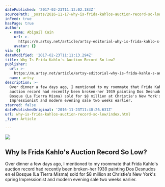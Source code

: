 ```yaml
---
datePublished: '2017-02-23T11:12:02.183Z'
sourcePath: _posts/2016-11-17-why-is-frida-kahlos-auction-record-so-low.md
inFeed: true
hasPage: true
author:
  - name: Abigail Cain
    url: >-
      https://m.artsy.net/article/artsy-editorial-why-is-frida-kahlo-s-auction-record-so-low
    avatar: {}
via: {}
dateModified: '2017-02-23T11:11:13.294Z'
title: Why Is Frida Kahlo's Auction Record So Low?
publisher:
  url: >-
    https://m.artsy.net/article/artsy-editorial-why-is-frida-kahlo-s-auction-record-so-low
  name: artsy
description: >-
  Over dinner a few days ago, I mentioned to my roommate that Frida Kahlo's
  auction record had recently been broken-her 1939 painting Dos Desnudos en el
  Bosque (La Tierra Misma) sold for $8 million at Christie's New York's spring
  Impressionist and modern evening sale two weeks earlier.
starred: false
datePublishedOriginal: '2016-11-23T11:40:26.631Z'
url: why-is-frida-kahlos-auction-record-so-low/index.html
_type: Article

---
```

<article style=""><img src="https://imgflo.herokuapp.com/graph/2b2431f8e7ba7b0/7d46d4ae2f4981f9f2f4085c904caaab/noop.jpg?input=https%3A%2F%2Fartsy-media-uploads.s3.amazonaws.com%2FXcfT8T5f7bohYT5IzukBPA%252F12069_EVENING_213.jpg" /><h1>Why Is Frida Kahlo's Auction Record So Low?</h1><p>Over dinner a few days ago, I mentioned to my roommate that Frida Kahlo's auction record had recently been broken-her 1939 painting Dos Desnudos en el Bosque (La Tierra Misma) sold for $8 million at Christie's New York's spring Impressionist and modern evening sale two weeks earlier.</p></article>
